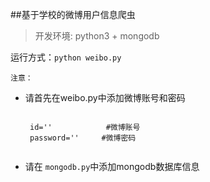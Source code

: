 ##基于学校的微博用户信息爬虫

> 开发环境: python3 + mongodb

运行方式：<code>python weibo.py</code>

    注意：

*  请首先在weibo.py中添加微博账号和密码

    <code>
    id=''            #微博账号
    password=''     #微博密码
    </code>
* 请在 <code>mongodb.py</code>中添加mongodb数据库信息
